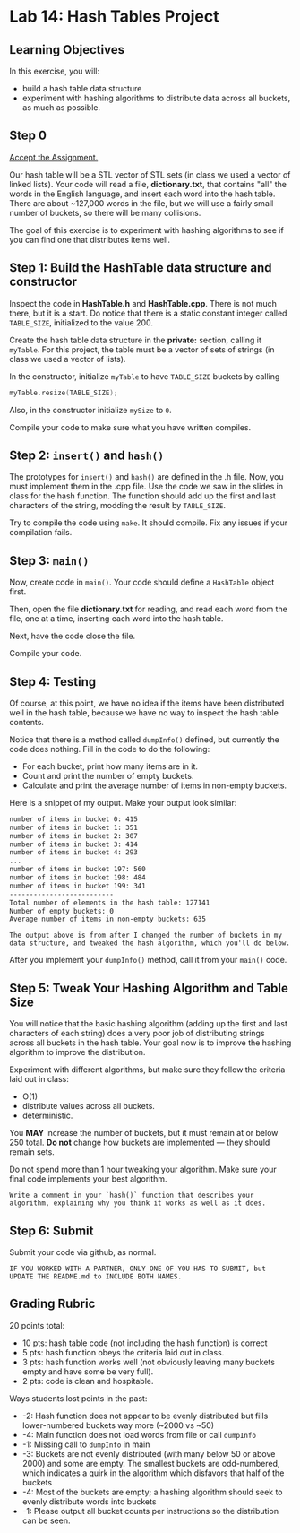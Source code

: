 # Lab 14: Hash Tables Project

## Learning Objectives

In this exercise, you will:

- build a hash table data structure
- experiment with hashing algorithms to distribute data across all buckets, as much as possible.

## Step 0

[Accept the Assignment.]()

Our hash table will be a STL vector of STL sets (in class we used a vector of linked lists). Your code will read a file, **dictionary.txt**, that contains "all" the words in the English language, and insert each word into the hash table. There are about \~127,000 words in the file, but we will use a fairly small number of buckets, so there will be many collisions.

The goal of this exercise is to experiment with hashing algorithms to see if you can find one that distributes items well.

## Step 1: Build the HashTable data structure and constructor

Inspect the code in **HashTable.h** and **HashTable.cpp**. There is not much there, but it is a start. Do notice that there is a static constant integer called `TABLE_SIZE`, initialized to the value 200.

Create the hash table data structure in the **private:** section, calling it `myTable`. For this project, the table must be a vector of sets of strings (in class we used a vector of lists).

In the constructor, initialize `myTable` to have `TABLE_SIZE` buckets by calling

``` cpp
myTable.resize(TABLE_SIZE);
```

Also, in the constructor initialize `mySize` to `0`.

Compile your code to make sure what you have written compiles.

## Step 2: `insert()` and `hash()`

The prototypes for `insert()` and `hash()` are defined in the .h file. Now, you must implement them in the .cpp file. Use the code we saw in the slides in class for the hash function. The function should add up the first and last characters of the string, modding the result by `TABLE_SIZE`.

Try to compile the code using `make`. It should compile. Fix any issues if your compilation fails.

## Step 3: `main()`

Now, create code in `main()`. Your code should define a `HashTable` object first.

Then, open the file **dictionary.txt** for reading, and read each word from the file, one at a time, inserting each word into the hash table.

Next, have the code close the file.

Compile your code.

## Step 4: Testing

Of course, at this point, we have no idea if the items have been distributed well in the hash table, because we have no way to inspect the hash table contents.

Notice that there is a method called `dumpInfo()` defined, but currently the code does nothing. Fill in the code to do the following:

- For each bucket, print how many items are in it.
- Count and print the number of empty buckets.
- Calculate and print the average number of items in non-empty buckets.

Here is a snippet of my output. Make your output look similar:

``` bash
number of items in bucket 0: 415
number of items in bucket 1: 351
number of items in bucket 2: 307
number of items in bucket 3: 414
number of items in bucket 4: 293
...
number of items in bucket 197: 560
number of items in bucket 198: 484
number of items in bucket 199: 341
--------------------------
Total number of elements in the hash table: 127141
Number of empty buckets: 0
Average number of items in non-empty buckets: 635
```

```{note}
The output above is from after I changed the number of buckets in my data structure, and tweaked the hash algorithm, which you'll do below.
```

After you implement your `dumpInfo()` method, call it from your `main()` code.

## Step 5: Tweak Your Hashing Algorithm and Table Size

You will notice that the basic hashing algorithm (adding up the first and last characters of each string) does a very poor job of distributing strings across all buckets in the hash table. Your goal now is to improve the hashing algorithm to improve the distribution.

Experiment with different algorithms, but make sure they follow the criteria laid out in class:

- O(1)
- distribute values across all buckets.
- deterministic.

You **MAY** increase the number of buckets, but it must remain at or below 250 total. **Do not** change how buckets are implemented — they should remain sets.

Do not spend more than 1 hour tweaking your algorithm. Make sure your final code implements your best algorithm.

```{important}
Write a comment in your `hash()` function that describes your algorithm, explaining why you think it works as well as it does.
```

## Step 6: Submit

Submit your code via github, as normal.

```{warning}
IF YOU WORKED WITH A PARTNER, ONLY ONE OF YOU HAS TO SUBMIT, but UPDATE THE README.md to INCLUDE BOTH NAMES.
````

## Grading Rubric

20 points total:

- 10 pts: hash table code (not including the hash function) is correct
- 5 pts: hash function obeys the criteria laid out in class.
- 3 pts: hash function works well (not obviously leaving many buckets empty and have some be very full).
- 2 pts: code is clean and hospitable.

Ways students lost points in the past:

- -2: Hash function does not appear to be evenly distributed but fills lower-numbered buckets way more (\~2000 vs \~50)
- -4: Main function does not load words from file or call `dumpInfo`
- -1: Missing call to `dumpInfo` in main
- -3: Buckets are not evenly distributed (with many below 50 or above 2000) and some are empty. The smallest buckets are odd-numbered, which indicates a quirk in the algorithm which disfavors that half of the buckets
- -4: Most of the buckets are empty; a hashing algorithm should seek to evenly distribute words into buckets
- -1: Please output all bucket counts per instructions so the distribution can be seen.

